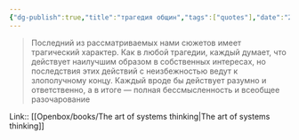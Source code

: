 ```yaml
---
{"dg-publish":true,"title":"трагедия общин","tags":["quotes"],"date":"2023-07-18T10:57:38+04:00","modified_at":"2023-11-06T20:09:51+04:00","alias":"трагедия общин","dg-path":"/quotes/202307181057.md","permalink":"/quotes/202307181057/","dgPassFrontmatter":true}
---
```



> Последний из рассматриваемых нами сюжетов имеет трагический характер. Как в любой трагедии, каждый думает, что действует наилучшим образом в собственных интересах, но последствия этих действий с неизбежностью ведут к злополучному концу. Каждый вроде бы действует разумно и ответственно, а в итоге — полная бессмысленность и всеобщее разочарование

Link:: [[Openbox/books/The art of systems thinking\|The art of systems thinking]]
